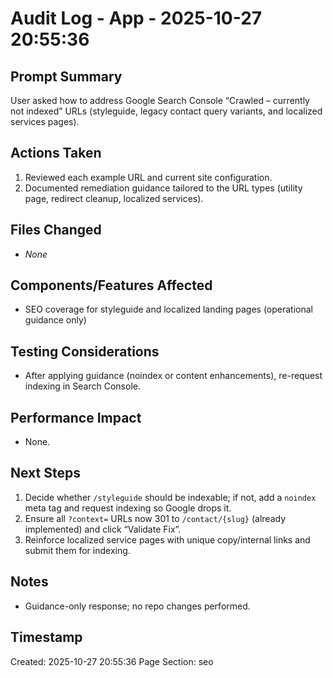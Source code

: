 # Audit Log - App - 2025-10-27 20:55:36

## Prompt Summary

User asked how to address Google Search Console “Crawled – currently not indexed” URLs (styleguide, legacy contact query variants, and localized services pages).

## Actions Taken

1. Reviewed each example URL and current site configuration.
2. Documented remediation guidance tailored to the URL types (utility page, redirect cleanup, localized services).

## Files Changed

- _None_

## Components/Features Affected

- SEO coverage for styleguide and localized landing pages (operational guidance only)

## Testing Considerations

- After applying guidance (noindex or content enhancements), re-request indexing in Search Console.

## Performance Impact

- None.

## Next Steps

1. Decide whether `/styleguide` should be indexable; if not, add a `noindex` meta tag and request indexing so Google drops it.
2. Ensure all `?context=` URLs now 301 to `/contact/{slug}` (already implemented) and click “Validate Fix”.
3. Reinforce localized service pages with unique copy/internal links and submit them for indexing.

## Notes

- Guidance-only response; no repo changes performed.

## Timestamp

Created: 2025-10-27 20:55:36
Page Section: seo
